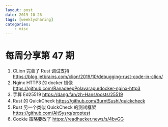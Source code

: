```yaml
---
layout: post
date: 2019-10-26
tags: [weeklysharing]
categories:
    - misc
---
```


# 每周分享第 47 期

1. CLion 完善了 Rust 调试支持 https://blog.jetbrains.com/clion/2019/10/debugging-rust-code-in-clion/
2. Nginx HTTP3 的 docker 镜像 https://github.com/RanadeepPolavarapu/docker-nginx-http3
3. 手算 Ed25519 https://dang.fan/zh-Hans/posts/25519
4. Rust 的 QuickCheck https://github.com/BurntSushi/quickcheck
5. Rust 另一个类似 QuickCheck 的测试框架 https://github.com/AltSysrq/proptest
6. Cookie 策略要改了 https://readhacker.news/s/4bvGG
